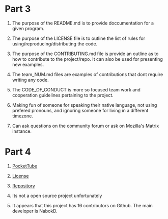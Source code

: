 #  Part 3
1. The purpose of the README.md is to provide doccumentation for a given program.

2. The purpose of the LICENSE file is to outline the list of rules for using/reproducing/distributing the code.

3. The purpose of the CONTRIBUTING.md file is provide an outline as to how to contribute to the project/repo. It can also be used for presenting new examples.

4. The team_NUM.md files are examples of contributions that dont require writing any code.

5. The CODE_OF_CONDUCT is more so focused team work and cooperation guidelines pertaining to the project. 

6. Making fun of someone for speaking their native language, not using prefered pronouns, and ignoring someone for living in a different timezone.

7. Can ask questions on the community forum or ask on Mozilla's Matrix instance.

# Part 4
1. [PocketTube](https://addons.mozilla.org/en-US/firefox/addon/youtube-subscription-groups/) 

2. [License](https://www.mozilla.org/en-US/MPL/2.0/)

3. [Repository](https://github.com/NabokD/pockettube)

4. Its not a open source project unfortunately

5. It appears that this project has 16 contributors on Github. The main developer is NabokD.
